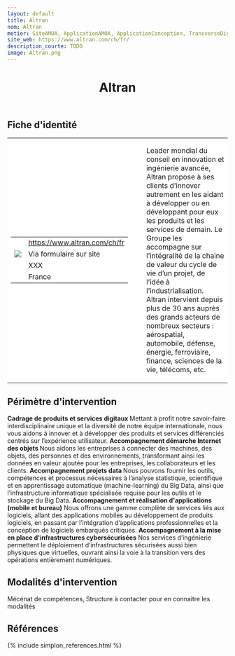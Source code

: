 ```yaml
---
layout: default
title: Altran
nom: Altran
metier: SiteAMOA, ApplicationAMOA, ApplicationConception, TransverseDigital, TransverseCyber, TransverseData
site_web: https://www.altran.com/ch/fr/
description_courte: TODO
image: Altran.png
---
```


<header>
	<h1> Altran </h1>
</header>

<div class="main">
	<h2> Fiche d'identité </h2>
	<table style="border-collapse: collapse;">
		<tr style="border: none; background-color:#FFFFFF;">
			<td style="border: none; background-color:#FFFFFF;width:20%;height:80%;">
				<div class="fiche_contact" style="">
					<table style="border-collapse: collapse;">
						<tr class="site_web" style="border: none; background-color:#FFFFFF;">
							<td style="border: none;">
								<img src="" class="fiche_icone"/>
							</td>
							<td style="border: none;">
								<a href="https://www.altran.com/ch/fr/"> https://www.altran.com/ch/fr</a>
							</td>
						</tr>
						<tr class="contact" style="border: none; background-color:#FFFFFF;">
							<td style="border: none;display: table-cell;">
								<img src="{{site.url}}{{site.baseurl}}/images/email_icon.png" class="image" style="max-width:150%;vertical-align: middle;"/>
							</td>
							<td style="border: none;">
								Via formulaire sur site
							</td>
						</tr>
						<tr class="telephone" style="border: none; background-color:#FFFFFF;">
							<td style="border: none;">
								<img src="" class="fiche_icone"/>
							</td>
							<td style="border: none;">
								XXX
							</td>
						</tr>
						<tr class="zone" style="border: none; background-color:#FFFFFF;">
							<td style="border: none;">
								<img src="" class="fiche_icone"/>
							</td>
							<td style="border: none;">
								France
							</td>
						</tr>
					</table>
				</div>
			</td>
			<td style="width:10%;"/>
			<td style="background-color:#FFFFFF; width:60%;">
				<div class="fiche_identite">
					<p style="font-weight:normal;">
					Leader mondial du conseil en innovation et ingénierie avancée, Altran propose à ses clients d’innover autrement en les aidant à développer ou en développant pour eux les produits et les services de demain. Le Groupe les accompagne sur l’intégralité de la chaine de valeur du cycle de vie d’un projet, de l’idée à l’industrialisation. Altran intervient depuis plus de 30 ans auprès des grands acteurs de nombreux secteurs : aérospatial, automobile, défense, énergie, ferroviaire, finance, sciences de la vie, télécoms, etc. 
					</p>
				</div>
			</td>
		</tr>
	</table>
	<div class="perimetre_intervention">
		<h2> Périmètre d'intervention </h2>
		<strong>Cadrage de produits et services digitaux </strong>
		Mettant à profit notre savoir-faire interdisciplinaire unique et la diversité de notre équipe internationale, nous vous aidons à innover et à développer des produits et services différenciés centrés sur l’expérience utilisateur.
		<strong>Accompagnement démarche Internet des objets </strong>
		Nous aidons les entreprises à connecter des machines, des objets, des personnes et des environnements, transformant ainsi les données en valeur ajoutée pour les entreprises, les collaborateurs et les clients. 
		<strong>Accompagnement projets data </strong>
		Nous pouvons fournir les outils, compétences et processus nécessaires à l’analyse statistique, scientifique et en apprentissage automatique (machine-learning) du Big Data, ainsi que l’infrastructure informatique spécialisée requise pour les outils et le stockage du Big Data.
		<strong>Accompagnement et réalisation d'applications (mobile et bureau)</strong>
		Nous offrons une gamme complète de services liés aux logiciels, allant des applications mobiles au développement de produits logiciels, en passant par l’intégration d’applications professionnelles et la conception de logiciels embarqués critiques.
		<strong>Accompagnement à la mise en place d'infrastructures cybersécurisées</strong>
		Nos services d’ingénierie permettent le déploiement d’infrastructures sécurisées aussi bien physiques que virtuelles, ouvrant ainsi la voie à la transition vers des opérations entièrement numériques.
	</div>
	<div class="modalite_intervention">
		<h2> Modalités d'intervention </h2>
		Mécénat de compétences, Structure à contacter pour en connaitre les modalités
	</div>
</div>
<footer class="references">
	<h2> Références </h2>
	{% include simplon_references.html %}
</footer>

